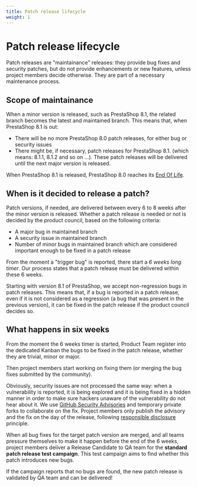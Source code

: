 ```yaml
---
title: Patch release lifecycle
weight: 1
---
```


# Patch release lifecycle

Patch releases are "maintainance" releases: they provide bug fixes and security patches, but do not provide enhancements or new features, unless project members decide otherwise. They are part of a necessary maintenance process.

## Scope of maintainance

When a minor version is released, such as PrestaShop 8.1, the related branch becomes the latest and maintained branch.
This means that, when PrestaShop 8.1 is out:

- There will be no more PrestaShop 8.0 patch releases, for either bug or security issues
- There might be, if necessary, patch releases for PrestaShop 8.1. (which means: 8.1.1, 8.1.2 and so on ...). These patch releases will be delivered until the next major version is released.

When PrestaShop 8.1 is released, PrestaShop 8.0 reaches its [End Of Life](https://en.wikipedia.org/wiki/End-of-life_(product)).

## When is it decided to release a patch?

Patch versions, if needed, are delivered between every 6 to 8 weeks after the minor version is released. Whether a patch release is needed or not is decided by the product council, based on the following criteria:

- A major bug in maintained branch
- A security issue in maintained branch
- Number of minor bugs in maintained branch which are considered important enough to be fixed in a patch release

From the moment a "trigger bug" is reported, there start a *6 weeks long timer*. Our process states that a patch release must be delivered within these 6 weeks.

Starting with version 8.1 of PrestaShop, we accept non-regression bugs in patch releases. This means that, if a bug is reported in a patch release, even if it is not considered as a regression (a bug that was present in the previous version), it can be fixed in the patch release if the product council decides so.

## What happens in six weeks

From the moment the 6 weeks timer is started, Product Team register into the dedicated Kanban the bugs to be fixed in the patch release, whether they are trivial, minor or major.

Then project members start working on fixing them (or merging the bug fixes submitted by the community).

Obviously, security issues are not processed the same way: when a vulnerability is reported, it is being explored and it is being fixed in a hidden manner in order to make sure hackers unaware of the vulnerability do not hear about it. We use [GitHub Security Advisories](https://help.github.com/en/github/managing-security-vulnerabilities/about-github-security-advisories) and temporary private forks to collaborate on the fix. Project members only publish the advisory and the fix on the day of the release, following [responsible disclosure](https://en.wikipedia.org/wiki/Responsible_disclosure) principle.

When all bug fixes for the target patch version are merged, and all teams pressure themselves to make it happen before the end of the 6 weeks, project members deliver a Release Candidate to QA team for the **standard patch release test campaign**. This test campaign aims to find whether this patch introduces new bugs.

If the campaign reports that no bugs are found, the new patch release is validated by QA team and can be delivered!
